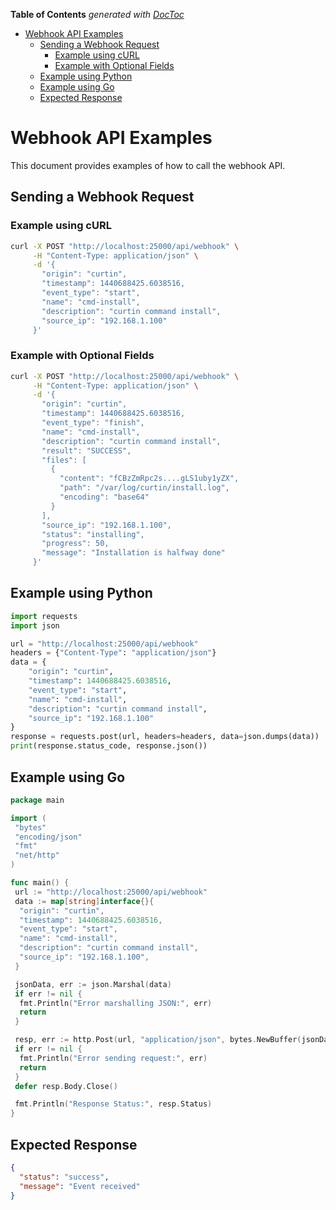 <!-- START doctoc generated TOC please keep comment here to allow auto update -->
<!-- DON'T EDIT THIS SECTION, INSTEAD RE-RUN doctoc TO UPDATE -->
**Table of Contents**  *generated with [DocToc](https://github.com/thlorenz/doctoc)*

- [Webhook API Examples](#webhook-api-examples)
  - [Sending a Webhook Request](#sending-a-webhook-request)
    - [Example using cURL](#example-using-curl)
    - [Example with Optional Fields](#example-with-optional-fields)
  - [Example using Python](#example-using-python)
  - [Example using Go](#example-using-go)
  - [Expected Response](#expected-response)

<!-- END doctoc generated TOC please keep comment here to allow auto update -->

# Webhook API Examples

This document provides examples of how to call the webhook API.

## Sending a Webhook Request

### Example using cURL

```sh
curl -X POST "http://localhost:25000/api/webhook" \
     -H "Content-Type: application/json" \
     -d '{
       "origin": "curtin",
       "timestamp": 1440688425.6038516,
       "event_type": "start",
       "name": "cmd-install",
       "description": "curtin command install",
       "source_ip": "192.168.1.100"
     }'
```

### Example with Optional Fields

```sh
curl -X POST "http://localhost:25000/api/webhook" \
     -H "Content-Type: application/json" \
     -d '{
       "origin": "curtin",
       "timestamp": 1440688425.6038516,
       "event_type": "finish",
       "name": "cmd-install",
       "description": "curtin command install",
       "result": "SUCCESS",
       "files": [
         {
           "content": "fCBzZmRpc2s....gLS1uby1yZX",
           "path": "/var/log/curtin/install.log",
           "encoding": "base64"
         }
       ],
       "source_ip": "192.168.1.100",
       "status": "installing",
       "progress": 50,
       "message": "Installation is halfway done"
     }'
```

## Example using Python

```python
import requests
import json

url = "http://localhost:25000/api/webhook"
headers = {"Content-Type": "application/json"}
data = {
    "origin": "curtin",
    "timestamp": 1440688425.6038516,
    "event_type": "start",
    "name": "cmd-install",
    "description": "curtin command install",
    "source_ip": "192.168.1.100"
}
response = requests.post(url, headers=headers, data=json.dumps(data))
print(response.status_code, response.json())
```

## Example using Go

```go
package main

import (
 "bytes"
 "encoding/json"
 "fmt"
 "net/http"
)

func main() {
 url := "http://localhost:25000/api/webhook"
 data := map[string]interface{}{
  "origin": "curtin",
  "timestamp": 1440688425.6038516,
  "event_type": "start",
  "name": "cmd-install",
  "description": "curtin command install",
  "source_ip": "192.168.1.100",
 }

 jsonData, err := json.Marshal(data)
 if err != nil {
  fmt.Println("Error marshalling JSON:", err)
  return
 }

 resp, err := http.Post(url, "application/json", bytes.NewBuffer(jsonData))
 if err != nil {
  fmt.Println("Error sending request:", err)
  return
 }
 defer resp.Body.Close()

 fmt.Println("Response Status:", resp.Status)
}
```

## Expected Response

```json
{
  "status": "success",
  "message": "Event received"
}
```
